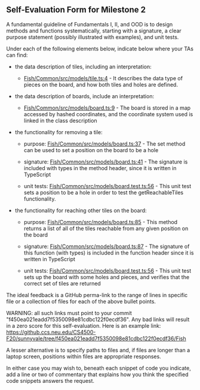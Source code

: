 ## Self-Evaluation Form for Milestone 2

A fundamental guideline of Fundamentals I, II, and OOD is to design
methods and functions systematically, starting with a signature, a
clear purpose statement (possibly illustrated with examples), and
unit tests.

Under each of the following elements below, indicate below where your
TAs can find:

- the data description of tiles, including an interpretation:
  - [Fish/Common/src/models/tile.ts:4](https://github.ccs.neu.edu/CS4500-F20/sunnyvale/blob/f450ea021eadd7f5350098e81cdbc122f0ecdf36/Fish/Common/src/models/tile.ts#L4) - It describes the data type of pieces on the board, and how both tiles and holes are defined.

- the data description of boards, include an interpretation:
  - [Fish/Common/src/models/board.ts:9](https://github.ccs.neu.edu/CS4500-F20/sunnyvale/blob/f450ea021eadd7f5350098e81cdbc122f0ecdf36/Fish/Common/src/models/board.ts#L9) - The board is stored in a map accessed by hashed coordinates, and the coordinate system used is linked in the class description

- the functionality for removing a tile:
  - purpose: [Fish/Common/src/models/board.ts:37](https://github.ccs.neu.edu/CS4500-F20/sunnyvale/blob/f450ea021eadd7f5350098e81cdbc122f0ecdf36/Fish/Common/src/models/board.ts#L37) - The set method can be used to set a position on the board to be a hole
  
  - signature: [Fish/Common/src/models/board.ts:41](https://github.ccs.neu.edu/CS4500-F20/sunnyvale/blob/f450ea021eadd7f5350098e81cdbc122f0ecdf36/Fish/Common/src/models/board.ts#L41) - The signature is included with types in the method header, since it is written in TypeScript
  
  - unit tests: [Fish/Common/src/models/board.test.ts:56](https://github.ccs.neu.edu/CS4500-F20/sunnyvale/blob/f450ea021eadd7f5350098e81cdbc122f0ecdf36/Fish/Common/src/models/board.test.ts#L56) - This unit test sets a position to be a hole in order to test the getReachableTiles functionality.

- the functionality for reaching other tiles on the board:
  - purpose: [Fish/Common/src/models/board.ts:85](https://github.ccs.neu.edu/CS4500-F20/sunnyvale/blob/f450ea021eadd7f5350098e81cdbc122f0ecdf36/Fish/Common/src/models/board.ts#L85) - This method returns a list of all of the tiles reachable from any given position on the board
  
  - signature: [Fish/Common/src/models/board.ts:87](https://github.ccs.neu.edu/CS4500-F20/sunnyvale/blob/f450ea021eadd7f5350098e81cdbc122f0ecdf36/Fish/Common/src/models/board.ts#L87) - The signature of this function (with types) is included in the function header since it is written in TypeScript
  
  - unit tests: [Fish/Common/src/models/board.test.ts:56](https://github.ccs.neu.edu/CS4500-F20/sunnyvale/blob/f450ea021eadd7f5350098e81cdbc122f0ecdf36/Fish/Common/src/models/board.test.ts#L56) - This unit test sets up the board with some holes and pieces, and verifies that the correct set of tiles are returned

The ideal feedback is a GitHub perma-link to the range of lines in specific
file or a collection of files for each of the above bullet points.

  WARNING: all such links must point to your commit "f450ea021eadd7f5350098e81cdbc122f0ecdf36".
  Any bad links will result in a zero score for this self-evaluation.
  Here is an example link:
    <https://github.ccs.neu.edu/CS4500-F20/sunnyvale/tree/f450ea021eadd7f5350098e81cdbc122f0ecdf36/Fish>

A lesser alternative is to specify paths to files and, if files are
longer than a laptop screen, positions within files are appropriate
responses.

In either case you may wish to, beneath each snippet of code you
indicate, add a line or two of commentary that explains how you think
the specified code snippets answers the request.
